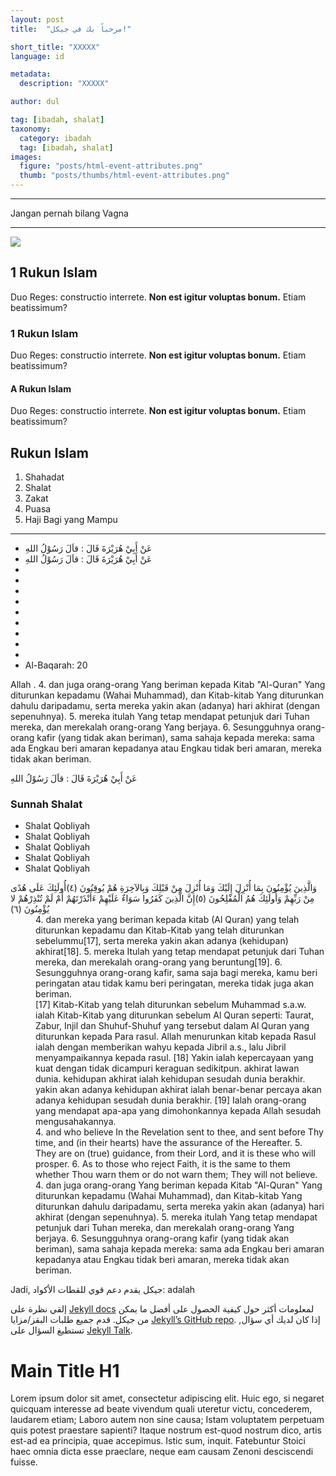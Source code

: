 ```yaml
---
layout: post
title:  "مرحباً بك في جيكل!"

short_title: "XXXXX"
language: id

metadata:
  description: "XXXXX"

author: dul

tag: [ibadah, shalat]
taxonomy:
  category: ibadah
  tag: [ibadah, shalat]
images:
  figure: "posts/html-event-attributes.png"
  thumb: "posts/thumbs/html-event-attributes.png"
---
```


<i class="mface mface-lg-a"></i>
<i class="mface mface-lg-i"></i>
<i class="mface mface-lg-u"></i>
<i class="mface mface-lg-e"></i>
<i class="mface mface-lg-o"></i>
<hr>
<i class="mface mface-sm-a"></i>
<i class="mface mface-sm-i"></i>
<i class="mface mface-sm-u"></i>
<i class="mface mface-sm-e"></i>
<i class="mface mface-sm-o"></i>
<p>Jangan pernah bilang Vag<i class="mface mface-sm-i"></i>na</p>
<hr>
<div class="img-wrapper img-responsive">
<img src="assets/img/amp-img.png" />
<div class="creadit-wrapper"><span class="credit" data-credit="abc.web.id"></span></div>

<h2 class="numbering main-numbering"><span>1</span> Rukun Islam
</h2>
<p>Duo Reges: constructio interrete. <b>Non est igitur voluptas bonum.</b> Etiam beatissimum? </p>
<section class="section-numbering">
<h3 class="numbering num-numbering"><span>1</span> Rukun Islam
</h3>
<p>Duo Reges: constructio interrete. <b>Non est igitur voluptas bonum.</b> Etiam beatissimum? </p>

<h4 class="numbering char-numbering"><span>A</span> Rukun Islam
</h4>
<p>Duo Reges: constructio interrete. <b>Non est igitur voluptas bonum.</b> Etiam beatissimum? </p>
</section>

<h2 class="title-sub bd-danger bd-left bd-left-only">Rukun Islam
</h2>

<ol class="has-ol">
<li>Shahadat</li>
<li>Shalat</li>
<li>Zakat</li>
<li>Puasa</li>
<li>Haji Bagi yang Mampu</li>
</ol>
<hr />
<ul class="has-ul text-arabic">
<li>
عَنْ أَبِيْ هُرَيْرَةَ <i class="has has-ranhu" title="رضي الله عنه‎" aria-label="Radhiallahu 'Anhu"></i> قَالَ : قاَلَ رَسُوْلُ اللهِ
</li>
<li>
عَنْ أَبِيْ هُرَيْرَةَ <i class="has has-ranhu" title="رضي الله عنه‎" aria-label="Radhiallahu 'Anhu"></i> قَالَ : قاَلَ رَسُوْلُ اللهِ
</li>
<li>
  <i class="has has-swt" title="سبحانه و تعالى" aria-label="SWT"></i>
</li>
<li>
  <i class="has has-saw" title="صَلَّى اللهُ عَلَيْهِ وَسَلَّمَ" aria-label="SAW"></i>
</li>
<li>
  <i class="has has-ranhu" title="رضي الله عنه‎" aria-label="Radhiallahu 'Anhu"></i>
</li>
<li>
  <i class="has has-ranha" title="رضي الله عنها" aria-label="Radhiallahu 'Anha"></i>
</li>
<li>
  <i class="has has-ranhum" title="رضي الله عنهم" aria-label="Radhiallahu 'Anhum"></i>
</li>
<li>
  <i class="has has-ranhuma" title="رضي الله عنهما" aria-label="Radhiallahu 'Anhuma"></i>
</li>
<li>
  <i class="has has-rahu" title="رَحِمَهُ اللهُ" aria-label="Rahimahullah"></i>
</li>
<li>
  <i class="has has-rahum" title="رحمهم الله" aria-label="Rahimahumullah"></i>
</li>
<li>
  <i class="has has-star1"></i>
  <i class="has has-star2"></i>
  <i class="has has-star3"></i>
  <i class="has has-cycle"></i>
</li>
<li>
  <i class="has has-left-bracket" title="رضي الله عنهما" aria-label="("></i>
  Al-Baqarah: 20
  <i class="has has-right-bracket" title="رضي الله عنهما" aria-label=")"></i>
</li>
</ul>
<p>Allah <i class="has has-swt"></i> . 4. dan juga orang-orang Yang beriman kepada Kitab "Al-Quran" Yang diturunkan kepadamu (Wahai Muhammad), dan Kitab-kitab Yang diturunkan dahulu daripadamu, serta mereka yakin akan (adanya) hari akhirat (dengan sepenuhnya). 5. mereka itulah Yang tetap mendapat petunjuk dari Tuhan mereka, dan merekalah orang-orang Yang berjaya. 6. Sesungguhnya orang-orang kafir (yang tidak akan beriman), sama sahaja kepada mereka: sama ada Engkau beri amaran kepadanya atau Engkau tidak beri amaran, mereka tidak akan beriman.</p>
<p lang="ar">عَنْ أَبِيْ هُرَيْرَةَ <i class="has has-ranhu" title="رضي الله عنه‎" aria-label="Radhiallahu 'Anhu"></i> قَالَ : قاَلَ رَسُوْلُ اللهِ</p>
<h3>Sunnah Shalat</h3>
<ul class="has-ul">
<li>Shalat Qobliyah</li>
<li>Shalat Qobliyah</li>
<li>Shalat Qobliyah</li>
<li>Shalat Qobliyah</li>
<li>Shalat Qobliyah</li>
</ul>

<dl class="ablock">
<dt lang="ar" class="term text-arabic">
وَالَّذِينَ يُؤْمِنُونَ بِمَا أُنْزِلَ إِلَيْكَ وَمَا أُنْزِلَ مِنْ قَبْلِكَ وَبِالآخِرَةِ هُمْ يُوقِنُونَ (٤)أُولَئِكَ عَلَى هُدًى مِنْ رَبِّهِمْ وَأُولَئِكَ هُمُ الْمُفْلِحُونَ (٥)إِنَّ الَّذِينَ كَفَرُوا سَوَاءٌ عَلَيْهِمْ ءَأَنْذَرْتَهُمْ أَمْ لَمْ تُنْذِرْهُمْ لا يُؤْمِنُونَ (٦)
</dt><dd lang="id" class="desc">
4. dan mereka yang beriman kepada kitab (Al Quran) yang telah diturunkan kepadamu dan Kitab-Kitab yang telah diturunkan sebelummu[17], serta mereka yakin akan adanya (kehidupan) akhirat[18].
5. mereka Itulah yang tetap mendapat petunjuk dari Tuhan mereka, dan merekalah orang-orang yang beruntung[19].
6. Sesungguhnya orang-orang kafir, sama saja bagi mereka, kamu beri peringatan atau tidak kamu beri peringatan, mereka tidak juga akan beriman.
<aside class="footnote">
[17] Kitab-Kitab yang telah diturunkan sebelum Muhammad s.a.w. ialah Kitab-Kitab yang diturunkan sebelum Al Quran seperti: Taurat, Zabur, Injil dan Shuhuf-Shuhuf yang tersebut dalam Al Quran yang diturunkan kepada Para rasul. Allah menurunkan kitab kepada Rasul ialah dengan memberikan wahyu kepada Jibril a.s., lalu Jibril menyampaikannya kepada rasul.
[18] Yakin ialah kepercayaan yang kuat dengan tidak dicampuri keraguan sedikitpun. akhirat lawan dunia. kehidupan akhirat ialah kehidupan sesudah dunia berakhir. yakin akan adanya kehidupan akhirat ialah benar-benar percaya akan adanya kehidupan sesudah dunia berakhir.
[19] Ialah orang-orang yang mendapat apa-apa yang dimohonkannya kepada Allah sesudah mengusahakannya.
</aside></dd>
<dd lang="en" class="desc">
4. and who believe In the Revelation sent to thee, and sent before Thy time, and (in their hearts) have the assurance of the Hereafter.
5. They are on (true) guidance, from their Lord, and it is these who will prosper.
6. As to those who reject Faith, it is the same to them whether Thou warn them or do not warn them; They will not believe.
</dd><dd lang="ms" class="desc">
4. dan juga orang-orang Yang beriman kepada Kitab "Al-Quran" Yang diturunkan kepadamu (Wahai Muhammad), dan Kitab-kitab Yang diturunkan dahulu daripadamu, serta mereka yakin akan (adanya) hari akhirat (dengan sepenuhnya).
5. mereka itulah Yang tetap mendapat petunjuk dari Tuhan mereka, dan merekalah orang-orang Yang berjaya.
6. Sesungguhnya orang-orang kafir (yang tidak akan beriman), sama sahaja kepada mereka: sama ada Engkau beri amaran kepadanya atau Engkau tidak beri amaran, mereka tidak akan beriman.
</dd></dl>

<p>Jadi,  <span lang="ar">جيكل يقدم دعم قوي للقطات الأكواد:</span> adalah</p>

<p>إلقي نظرة على <a href="http://jekyllrb.com/docs/home">Jekyll docs</a> لمعلومات أكثر حول كيفية الحصول على أفضل ما يمكن من جيكل. قدم جميع طلبات البقز/مزايا <a href="https://github.com/jekyll/jekyll">Jekyll’s GitHub repo</a>. إذا كان لديك أي سؤال, تستطيغ السؤال على <a href="https://talk.jekyllrb.com/">Jekyll Talk</a>.</p>

<h1>Main Title H1</h1>
<p>Lorem ipsum dolor sit amet, consectetur adipiscing elit. Huic ego, si negaret quicquam interesse ad beate vivendum quali uteretur victu, concederem, laudarem etiam; Laboro autem non sine causa; Istam voluptatem perpetuam quis potest praestare sapienti? Itaque nostrum est-quod nostrum dico, artis est-ad ea principia, quae accepimus. Istic sum, inquit. Fatebuntur Stoici haec omnia dicta esse praeclare, neque eam causam Zenoni desciscendi fuisse. </p>